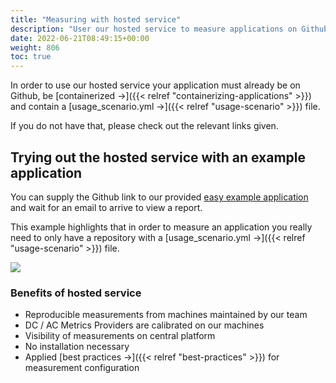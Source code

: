 ```yaml
---
title: "Measuring with hosted service"
description: "User our hosted service to measure applications on Github."
date: 2022-06-21T08:49:15+00:00
weight: 806
toc: true
---
```


In order to use our hosted service your application must already be on Github, be [containerized →]({{< relref "containerizing-applications" >}}) and contain a [usage_scenario.yml →]({{< relref "usage-scenario" >}}) file.

If you do not have that, please check out the relevant links given.

## Trying out the hosted service with an example application

You can supply the Github link to our provided [easy example application](https://github.com/green-coding-berlin/simple-example-application) and wait for an email to arrive to view a report.

This example highlights that in order to measure an application you really need to only have a repository with a
 [usage_scenario.yml →]({{< relref "usage-scenario" >}}) file.

<img src="/img/add-new-project.webp">

### Benefits of hosted service

- Reproducible measurements from machines maintained by our team
- DC / AC Metrics Providers are calibrated on our machines
- Visibility of measurements on central platform
- No installation necessary
- Applied [best practices →]({{< relref "best-practices" >}}) for measurement configuration

